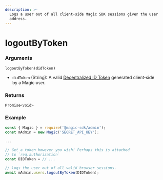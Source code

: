 ```yaml
---
description: >-
  Logs a user out of all client-side Magic SDK sessions given the user's public
  address.
---
```


# logoutByToken

### Arguments

`logoutByToken(didToken)`

* `didToken` \(String\): A valid [Decentralized ID Token](../../../../decentralized-id.md) generated client-side by a Magic user.

### Returns

`Promise<void>`

### Example

```typescript
const { Magic } = require('@magic-sdk/admin');
const mAdmin = new Magic('SECRET_API_KEY');

...

// Get a token however you wish! Perhaps this is attached
// to `req.authorization`
const DIDToken = // ...

// logs the user out of all valid browser sessions.
await mAdmin.users.logoutByToken(DIDToken);
```

